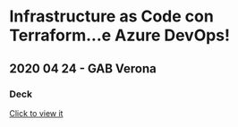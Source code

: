 # Infrastructure as Code con Terraform...e Azure DevOps!
## 2020 04 24 - GAB Verona
### Deck

[Click to view it](https://view.officeapps.live.com/op/view.aspx?src=https%3A%2F%2Fraw.githubusercontent.com%2Frcappello%2Frcappello%2Fmain%2FEvents%2FInfrastructure%20as%20Code%20con%20Terraform...%20e%20Azure%20DevOps%21.pptx&wdOrigin=BROWSELINK)